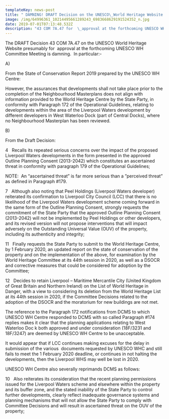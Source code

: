 ```yaml
---
templateKey: news-post
title: " DAMNING! DRAFT Decision on the UNESCO\_World Heritage Website "
image: /img/64996361_10214495661289243_6983668629191524352_n.jpg
date: 2019-07-01T07:13:48.532Z
description: "43 COM 7A.47 for  \_approval at the forthcoming UNESCO WH Committee Meeting to be discussed Tuesday 2 July 2019"
---
```

The DRAFT Decision 43 COM 7A.47 on the UNESCO World Heritage Website presumably for   approval at the forthcoming UNESCO WH Committee Meeting is damning.  In particular:-

A)

From the State of Conservation Report 2019 prepared by the UNESCO WH Centre:



However, the assurances that developments shall not take place prior to the completion of the Neighbourhood Masterplans does not align with information provided to the World Heritage Centre by the State Party, in conformity with Paragraph 172 of the Operational Guidelines, relating to developments within the area of the Liverpool Waters development by different developers in West Waterloo Dock (part of Central Docks), where no Neighbourhood Masterplan has been reviewed. 



B)

From the Draft Decision:



4   Recalls its repeated serious concerns over the impact of the proposed Liverpool Waters developments in the form presented in the approved Outline Planning Consent (2013-2042) which constitutes an ascertained threat in conformity with paragraph 179 of the Operational Guidelines;



NOTE:  An “ascertained threat” is far more serious than a ”perceived threat” as defined in Paragraph #179.



7   Although also noting that Peel Holdings (Liverpool Waters developer) reiterated its confirmation to Liverpool City Council (LCC) that there is no likelihood of the Liverpool Waters development scheme coming forward in the same form of the Outline Planning Consent, strongly requests the commitment of the State Party that the approved Outline Planning Consent (2013-2042) will not be implemented by Peel Holdings or other developers, and its revised version will not propose interventions that will impact adversely on the Outstanding Universal Value (OUV) of the property, including its authenticity and integrity;



11   Finally requests the State Party to submit to the World Heritage Centre, by 1 February 2020, an updated report on the state of conservation of the property and on the implementation of the above, for examination by the World Heritage Committee at its 44th session in 2020, as well as a DSOCR and corrective measures that could be considered for adoption by the Committee;



12   Decides to retain Liverpool – Maritime Mercantile City (United Kingdom of Great Britain and Northern Ireland) on the List of World Heritage in Danger, with a view to considering its deletion from the World Heritage List at its 44th session in 2020, if the Committee Decisions related to the adoption of the DSOCR and the moratorium for new buildings are not met.



The reference to the Paragraph 172 notifications from DCMS to which UNESCO WH Centre responded to DCMS with so called Paragraph #174 replies makes it clear that the planning applications relating to West Waterloo Doc            k both approved and under consideration (18F/3231 and 18F/3247) are deemed by UNESCO WH Centre to be unacceptable.                                                 



It would appear that if LCC continues making excuses for the delay in submission of the various  documents requested by UNESCO WHC and still fails to meet the 1 February 2020 deadline, or continues in not halting the developments, then the Liverpool WHS may well be lost in 2020.



UNESCO WH Centre also severally reprimands DCMS as follows:





10   Also reiterates its consideration that the recent planning permissions issued for the Liverpool Waters scheme and elsewhere within the property and its buffer zone, and the stated inability of the State Party to control further developments, clearly reflect inadequate governance systems and planning mechanisms that will not allow the State Party to comply with Committee Decisions and will result in ascertained threat on the OUV of the property;

